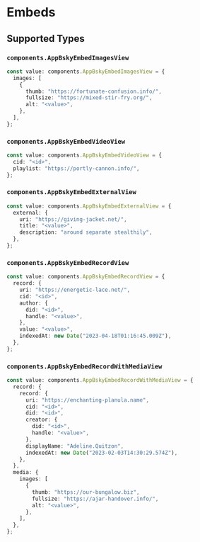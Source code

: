 # Embeds


## Supported Types

### `components.AppBskyEmbedImagesView`

```typescript
const value: components.AppBskyEmbedImagesView = {
  images: [
    {
      thumb: "https://fortunate-confusion.info/",
      fullsize: "https://mixed-stir-fry.org/",
      alt: "<value>",
    },
  ],
};
```

### `components.AppBskyEmbedVideoView`

```typescript
const value: components.AppBskyEmbedVideoView = {
  cid: "<id>",
  playlist: "https://portly-cannon.info/",
};
```

### `components.AppBskyEmbedExternalView`

```typescript
const value: components.AppBskyEmbedExternalView = {
  external: {
    uri: "https://giving-jacket.net/",
    title: "<value>",
    description: "around separate stealthily",
  },
};
```

### `components.AppBskyEmbedRecordView`

```typescript
const value: components.AppBskyEmbedRecordView = {
  record: {
    uri: "https://energetic-lace.net/",
    cid: "<id>",
    author: {
      did: "<id>",
      handle: "<value>",
    },
    value: "<value>",
    indexedAt: new Date("2023-04-18T01:16:45.009Z"),
  },
};
```

### `components.AppBskyEmbedRecordWithMediaView`

```typescript
const value: components.AppBskyEmbedRecordWithMediaView = {
  record: {
    record: {
      uri: "https://enchanting-planula.name",
      cid: "<id>",
      did: "<id>",
      creator: {
        did: "<id>",
        handle: "<value>",
      },
      displayName: "Adeline.Quitzon",
      indexedAt: new Date("2023-02-03T14:30:29.574Z"),
    },
  },
  media: {
    images: [
      {
        thumb: "https://our-bungalow.biz",
        fullsize: "https://ajar-handover.info/",
        alt: "<value>",
      },
    ],
  },
};
```

